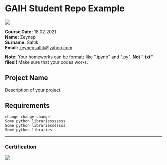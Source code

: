 # GAIH Student Repo Example
![](img/logo.png)

**Course Date:** 18.02.2021  
**Name:** Zeynep  
**Surname:** Saltık  
**Email:** zeynepsaltik@yahoo.com 

**Note:** Your homeworks can be formats like ".ipynb" and ".py". **Not ".txt" files!!** Make sure that your codes works.  

## Project Name
Description of your project.

## Requirements
```
change change change
Some python librariesssssss
Some python librariesssssss
Some python libraries
```
---

### Certification
![](img/certificate_ex.png)

